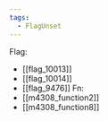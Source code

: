 ```yaml
---
tags:
  - FlagUnset
---
```

Flag:
- [[flag_10013]]
- [[flag_10014]]
- [[flag_9476]]
Fn:
- [[m4308_function2]]
- [[m4308_function8]]
